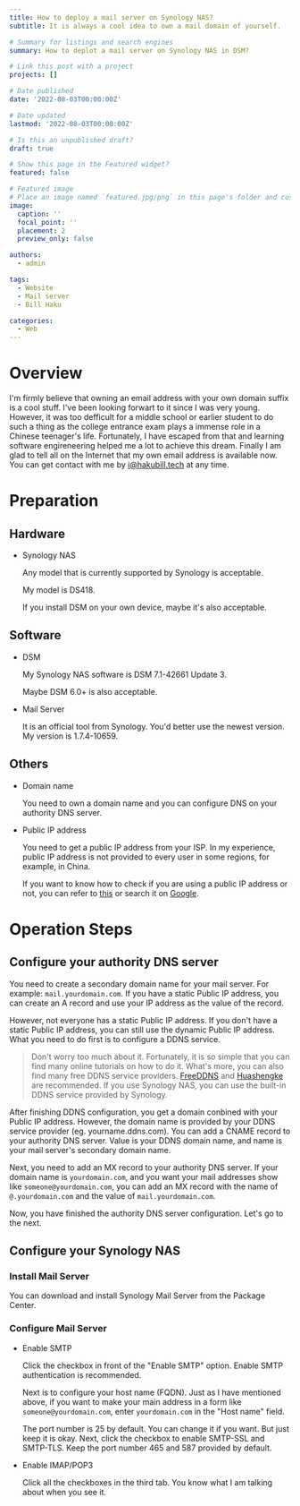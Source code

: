 ```yaml
---
title: How to deploy a mail server on Synology NAS?
subtitle: It is always a cool idea to own a mail domain of yourself.

# Summary for listings and search engines
summary: How to deplot a mail server on Synology NAS in DSM?

# Link this post with a project
projects: []

# Date published
date: '2022-08-03T00:00:00Z'

# Date updated
lastmod: '2022-08-03T00:00:00Z'

# Is this an unpublished draft?
draft: true

# Show this page in the Featured widget?
featured: false

# Featured image
# Place an image named `featured.jpg/png` in this page's folder and customize its options here.
image:
  caption: ''
  focal_point: ''
  placement: 2
  preview_only: false

authors:
  - admin

tags:
  - Website
  - Mail server
  - Bill Haku

categories:
  - Web
---
```


# Overview

I'm firmly believe that owning an email address with your own domain suffix is a cool stuff. I've been looking forwart to it since I was very young. However, it was too defficult for a middle school or earlier student to do such a thing as the college entrance exam plays a immense role in a Chinese teenager's life. Fortunately, I have escaped from that and learning software engireneering helped me a lot to achieve this dream. Finally I am glad to tell all on the Internet that my own email address is available now. You can get contact with me by [i@hakubill.tech](mailto:i@hakubill.tech) at any time.

# Preparation

## Hardware

- Synology NAS

    Any model that is currently supported by Synology is acceptable.

    My model is DS418.

    If you install DSM on your own device, maybe it's also acceptable.

## Software

- DSM

    My Synology NAS software is DSM 7.1-42661 Update 3.

    Maybe DSM 6.0+ is also acceptable.

- Mail Server

    It is an official tool from Synology. You'd better use the newest version. My version is 1.7.4-10659.

## Others

- Domain name

    You need to own a domain name and you can configure DNS on your authority DNS server.

- Public IP address

    You need to get a public IP address from your ISP. In my experience, public IP address is not provided to every user in some regions, for example, in China.

    If you want to know how to check if you are using a public IP address or not, you can refer to [this](https://www.howtogeek.com/117371/how-to-find-your-computers-private-public-ip-addresses/) or search it on [Google](https://www.google.com).

# Operation Steps

## Configure your authority DNS server

You need to create a secondary domain name for your mail server. For example: `mail.yourdomain.com`. If you have a static Public IP address, you can create an A record and use your IP address as the value of the record.

However, not everyone has a static Public IP address. If you don't have a static Public IP address, you can still use the dynamic Public IP address. What you need to do first is to configure a DDNS service.

> Don't worry too much about it. Fortunately, it is so simple that you can find many online tutorials on how to do it. What's more, you can also find many free DDNS service providers. [FreeDDNS](https://www.hostddns.us) and [Huashengke](https://hsk.oray.com) are recommended. If you use Synology NAS, you can use the built-in DDNS service provided by Synology.

After finishing DDNS configuration, you get a domain conbined with your Public IP address. However, the domain name is provided by your DDNS service provider (eg. yourname.ddns.com). You can add a CNAME record to your authority DNS server. Value is your DDNS domain name, and name is your mail server's secondary domain name.

Next, you need to add an MX record to your authority DNS server. If your domain name is `yourdomain.com`, and you want your mail addresses show like `someone@yourdomain.com`, you can add an MX record with the name of `@.yourdomain.com` and the value of `mail.yourdomain.com`.

Now, you have finished the authority DNS server configuration. Let's go to the next.

## Configure your Synology NAS

### Install Mail Server

You can download and install Synology Mail Server from the Package Center.

### Configure Mail Server

- Enable SMTP

  Click the checkbox in front of the "Enable SMTP" option. Enable SMTP authentication is recommended.

  Next is to configure your host name (FQDN). Just as I have mentioned above, if you want to make your main address in a form like `someone@yourdomain.com`, enter `yourdomain.com` in the "Host name" field.

  The port number is 25 by default. You can change it if you want. But just keep it is okay. Next, click the checkbox to enable SMTP-SSL and SMTP-TLS. Keep the port number 465 and 587 provided by default.

- Enable IMAP/POP3

  Click all the checkboxes in the third tab. You know what I am talking about when you see it.